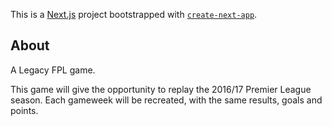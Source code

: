 This is a [Next.js](https://nextjs.org) project bootstrapped with [`create-next-app`](https://nextjs.org/docs/app/api-reference/cli/create-next-app).

## About

A Legacy FPL game.

This game will give the opportunity to replay the 2016/17 Premier League season.
Each gameweek will be recreated, with the same results, goals and points.